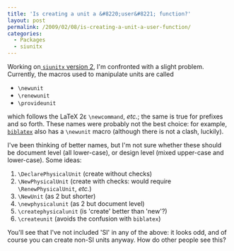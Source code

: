 ```yaml
---
title: 'Is creating a unit a &#8220;user&#8221; function?'
layout: post
permalink: /2009/02/08/is-creating-a-unit-a-user-function/
categories:
  - Packages
  - siunitx
---
```

Working on[ `siunitx` version 2](http://siunitx.berlios.de), I'm confronted with a slight problem.  Currently, the macros used to manipulate units are called

- `\newunit`
- `\renewunit`
- `\provideunit`

which follows the LaTeX 2ε `\newcommand`, _etc._; the same is true for prefixes and so forth.  These names were probably not the best choice: for example, [`biblatex`](https://ctan.org/pkg/biblatex) also has a `\newunit` macro (although there is not a clash, luckily).

I've been thinking of better names, but I'm not sure whether these should be document level (all lower-case), or design level (mixed upper-case and lower-case). Some ideas:

1. `\DeclarePhysicalUnit` (create without checks)
2. `\NewPhysicalUnit` (create with checks: would require `\RenewPhysicalUnit`, _etc._)
3. `\NewUnit` (as 2 but shorter)
4. `\newphysicalunit` (as 2 but document level)
5. `\createphysicalunit` (is 'create' better than 'new'?)
6. `\createunit` (avoids the confusion with `biblatex`)

You'll see that I've not included 'SI' in any of the above: it looks odd, and of course you can create non-SI units anyway.  How do other people see this?
